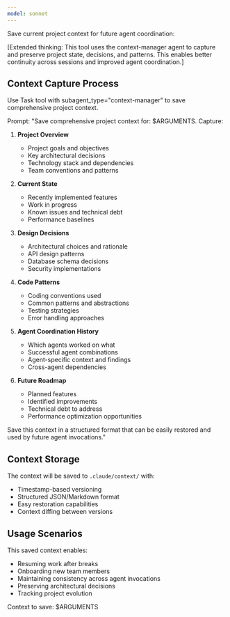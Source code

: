 ```yaml
---
model: sonnet
---
```


Save current project context for future agent coordination:

[Extended thinking: This tool uses the context-manager agent to capture and
preserve project state, decisions, and patterns. This enables better continuity
across sessions and improved agent coordination.]

## Context Capture Process

Use Task tool with subagent_type="context-manager" to save comprehensive project
context.

Prompt: "Save comprehensive project context for: $ARGUMENTS. Capture:

1. **Project Overview**
   - Project goals and objectives
   - Key architectural decisions
   - Technology stack and dependencies
   - Team conventions and patterns

2. **Current State**
   - Recently implemented features
   - Work in progress
   - Known issues and technical debt
   - Performance baselines

3. **Design Decisions**
   - Architectural choices and rationale
   - API design patterns
   - Database schema decisions
   - Security implementations

4. **Code Patterns**
   - Coding conventions used
   - Common patterns and abstractions
   - Testing strategies
   - Error handling approaches

5. **Agent Coordination History**
   - Which agents worked on what
   - Successful agent combinations
   - Agent-specific context and findings
   - Cross-agent dependencies

6. **Future Roadmap**
   - Planned features
   - Identified improvements
   - Technical debt to address
   - Performance optimization opportunities

Save this context in a structured format that can be easily restored and used by
future agent invocations."

## Context Storage

The context will be saved to `.claude/context/` with:

- Timestamp-based versioning
- Structured JSON/Markdown format
- Easy restoration capabilities
- Context diffing between versions

## Usage Scenarios

This saved context enables:

- Resuming work after breaks
- Onboarding new team members
- Maintaining consistency across agent invocations
- Preserving architectural decisions
- Tracking project evolution

Context to save: $ARGUMENTS
